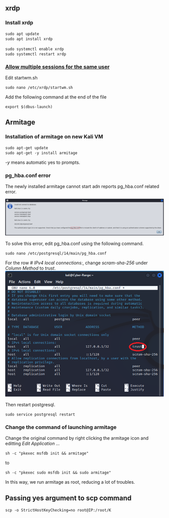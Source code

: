 ## xrdp 

### Install xrdp
```
sudo apt update
sudo apt install xrdp

sudo systemctl enable xrdp
sudo systemctl restart xrdp
```

### [Allow multiple sessions for the same user](https://c-nergy.be/blog/?p=16698)

Edit startwm.sh
```
sudo nano /etc/xrdp/startwm.sh
```
Add the following command at the end of the file
```
export $(dbus-launch)
```


## Armitage

### Installation of armitage on new Kali VM

```
sudo apt-get update
sudo apt-get -y install armitage  
```
*-y* means automatic yes to prompts.


### pg_hba.conf error
The newly installed armitage cannot start adn reports pg_hba.conf related error.

<img src="imgs/armitage-pg_hba-error.png">

To solve this error, edit pg_hba.conf using the following command. 
```
sudo nano /etc/postgresql/14/main/pg_hba.conf
```
For the row *# IPv4 local connections:*, change *scram-sha-256* under *Column Method* to *trust*.
<img src="imgs/pg_hba.PNG">

Then restart postgresql.
```
sudo service postgresql restart
```

### Change the command of launching armitage
Change the original command by right clicking the armitage icon and editting *Edit Application ...*
```
sh -c "pkexec msfdb init && armitage"
```
to
```
sh -c "pkexec sudo msfdb init && sudo armitage"
```
In this way, we run armitage as root, reducing a lot of troubles.

## Passing yes argument to scp command
```
scp -o StrictHostKeyChecking=no root@IP:/root/K 
```
